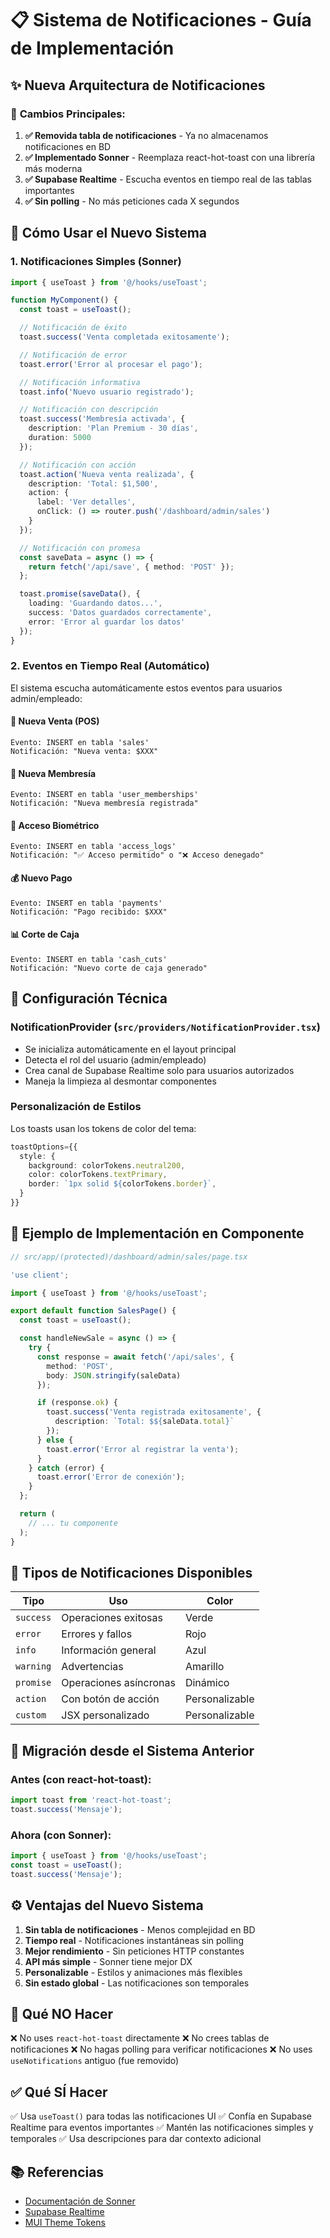 # 📋 Sistema de Notificaciones - Guía de Implementación

## ✨ Nueva Arquitectura de Notificaciones

### 🎯 **Cambios Principales:**

1. **✅ Removida tabla de notificaciones** - Ya no almacenamos notificaciones en BD
2. **✅ Implementado Sonner** - Reemplaza react-hot-toast con una librería más moderna
3. **✅ Supabase Realtime** - Escucha eventos en tiempo real de las tablas importantes
4. **✅ Sin polling** - No más peticiones cada X segundos

## 🚀 Cómo Usar el Nuevo Sistema

### 1. **Notificaciones Simples (Sonner)**

```typescript
import { useToast } from '@/hooks/useToast';

function MyComponent() {
  const toast = useToast();

  // Notificación de éxito
  toast.success('Venta completada exitosamente');

  // Notificación de error
  toast.error('Error al procesar el pago');

  // Notificación informativa
  toast.info('Nuevo usuario registrado');

  // Notificación con descripción
  toast.success('Membresía activada', {
    description: 'Plan Premium - 30 días',
    duration: 5000
  });

  // Notificación con acción
  toast.action('Nueva venta realizada', {
    description: 'Total: $1,500',
    action: {
      label: 'Ver detalles',
      onClick: () => router.push('/dashboard/admin/sales')
    }
  });

  // Notificación con promesa
  const saveData = async () => {
    return fetch('/api/save', { method: 'POST' });
  };

  toast.promise(saveData(), {
    loading: 'Guardando datos...',
    success: 'Datos guardados correctamente',
    error: 'Error al guardar los datos'
  });
}
```

### 2. **Eventos en Tiempo Real (Automático)**

El sistema escucha automáticamente estos eventos para usuarios admin/empleado:

#### **🛒 Nueva Venta (POS)**
```
Evento: INSERT en tabla 'sales'
Notificación: "Nueva venta: $XXX"
```

#### **💪 Nueva Membresía**
```
Evento: INSERT en tabla 'user_memberships'
Notificación: "Nueva membresía registrada"
```

#### **🚪 Acceso Biométrico**
```
Evento: INSERT en tabla 'access_logs'
Notificación: "✅ Acceso permitido" o "❌ Acceso denegado"
```

#### **💰 Nuevo Pago**
```
Evento: INSERT en tabla 'payments'
Notificación: "Pago recibido: $XXX"
```

#### **📊 Corte de Caja**
```
Evento: INSERT en tabla 'cash_cuts'
Notificación: "Nuevo corte de caja generado"
```

## 🔧 Configuración Técnica

### **NotificationProvider** (`src/providers/NotificationProvider.tsx`)

- Se inicializa automáticamente en el layout principal
- Detecta el rol del usuario (admin/empleado)
- Crea canal de Supabase Realtime solo para usuarios autorizados
- Maneja la limpieza al desmontar componentes

### **Personalización de Estilos**

Los toasts usan los tokens de color del tema:

```typescript
toastOptions={{
  style: {
    background: colorTokens.neutral200,
    color: colorTokens.textPrimary,
    border: `1px solid ${colorTokens.border}`,
  }
}}
```

## 📝 Ejemplo de Implementación en Componente

```typescript
// src/app/(protected)/dashboard/admin/sales/page.tsx

'use client';

import { useToast } from '@/hooks/useToast';

export default function SalesPage() {
  const toast = useToast();

  const handleNewSale = async () => {
    try {
      const response = await fetch('/api/sales', {
        method: 'POST',
        body: JSON.stringify(saleData)
      });

      if (response.ok) {
        toast.success('Venta registrada exitosamente', {
          description: `Total: $${saleData.total}`
        });
      } else {
        toast.error('Error al registrar la venta');
      }
    } catch (error) {
      toast.error('Error de conexión');
    }
  };

  return (
    // ... tu componente
  );
}
```

## 🎨 Tipos de Notificaciones Disponibles

| Tipo | Uso | Color |
|------|-----|-------|
| `success` | Operaciones exitosas | Verde |
| `error` | Errores y fallos | Rojo |
| `info` | Información general | Azul |
| `warning` | Advertencias | Amarillo |
| `promise` | Operaciones asíncronas | Dinámico |
| `action` | Con botón de acción | Personalizable |
| `custom` | JSX personalizado | Personalizable |

## 🔄 Migración desde el Sistema Anterior

### **Antes (con react-hot-toast):**
```typescript
import toast from 'react-hot-toast';
toast.success('Mensaje');
```

### **Ahora (con Sonner):**
```typescript
import { useToast } from '@/hooks/useToast';
const toast = useToast();
toast.success('Mensaje');
```

## ⚙️ Ventajas del Nuevo Sistema

1. **Sin tabla de notificaciones** - Menos complejidad en BD
2. **Tiempo real** - Notificaciones instantáneas sin polling
3. **Mejor rendimiento** - Sin peticiones HTTP constantes
4. **API más simple** - Sonner tiene mejor DX
5. **Personalizable** - Estilos y animaciones más flexibles
6. **Sin estado global** - Las notificaciones son temporales

## 🚫 Qué NO Hacer

❌ No uses `react-hot-toast` directamente
❌ No crees tablas de notificaciones
❌ No hagas polling para verificar notificaciones
❌ No uses `useNotifications` antiguo (fue removido)

## ✅ Qué SÍ Hacer

✅ Usa `useToast()` para todas las notificaciones UI
✅ Confía en Supabase Realtime para eventos importantes
✅ Mantén las notificaciones simples y temporales
✅ Usa descripciones para dar contexto adicional

## 📚 Referencias

- [Documentación de Sonner](https://sonner.emilkowal.ski/)
- [Supabase Realtime](https://supabase.com/docs/guides/realtime)
- [MUI Theme Tokens](src/theme.ts)
